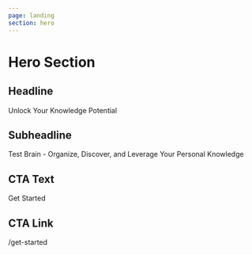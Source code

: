 ```yaml
---
page: landing
section: hero
---
```

# Hero Section

## Headline
Unlock Your Knowledge Potential

## Subheadline
Test Brain - Organize, Discover, and Leverage Your Personal Knowledge

## CTA Text
Get Started

## CTA Link
/get-started
